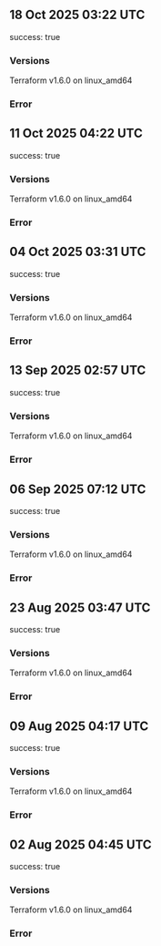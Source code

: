 ## 18 Oct 2025 03:22 UTC

success: true

### Versions

Terraform v1.6.0
on linux_amd64

### Error

## 11 Oct 2025 04:22 UTC

success: true

### Versions

Terraform v1.6.0
on linux_amd64

### Error

## 04 Oct 2025 03:31 UTC

success: true

### Versions

Terraform v1.6.0
on linux_amd64

### Error

## 13 Sep 2025 02:57 UTC

success: true

### Versions

Terraform v1.6.0
on linux_amd64

### Error

## 06 Sep 2025 07:12 UTC

success: true

### Versions

Terraform v1.6.0
on linux_amd64

### Error

## 23 Aug 2025 03:47 UTC

success: true

### Versions

Terraform v1.6.0
on linux_amd64

### Error

## 09 Aug 2025 04:17 UTC

success: true

### Versions

Terraform v1.6.0
on linux_amd64

### Error

## 02 Aug 2025 04:45 UTC

success: true

### Versions

Terraform v1.6.0
on linux_amd64

### Error

